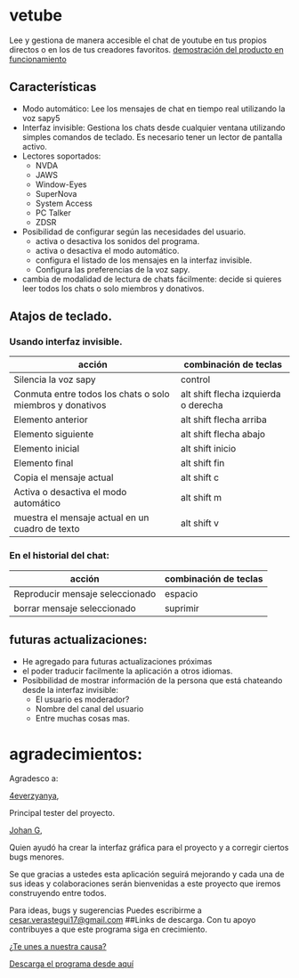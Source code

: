 # vetube
Lee y gestiona de manera accesible el chat de youtube en tus propios directos o en los de tus creadores favoritos.
[demostración del producto en funcionamiento](https://youtu.be/4XawJoBymPs)
## Características
- Modo automático: Lee los mensajes de chat en tiempo real utilizando la voz sapy5
- Interfaz invisible: Gestiona los chats desde cualquier ventana utilizando simples comandos de teclado. Es necesario tener un lector de pantalla activo.
- Lectores soportados:
  - NVDA
  - JAWS
  - Window-Eyes
  - SuperNova
  - System Access
  - PC Talker
  - ZDSR
- Posibilidad de configurar según las necesidades del usuario.
  - activa o desactiva los sonidos del programa.
  - activa o desactiva el modo automático. 
  - configura el listado de los mensajes en la interfaz invisible.
  - Configura las preferencias de la voz sapy.
- cambia de modalidad de lectura de chats fácilmente: decide si quieres leer todos los chats o solo miembros y donativos.
## Atajos de teclado.
### Usando interfaz invisible.
| acción                    | combinación de teclas |
| ------------------------- | ----------- |
| Silencia la voz sapy      | control           |
| Conmuta entre todos los chats o solo miembros y donativos      | alt shift flecha izquierda o derecha           |
| Elemento anterior      | alt shift flecha arriba           |
| Elemento siguiente      | alt shift flecha abajo           |
| Elemento inicial      | alt shift inicio           |
| Elemento final      | alt shift fin           |
| Copia el mensaje actual      | alt shift c           |
| Activa o desactiva el modo automático      | alt shift m           |
| muestra el mensaje actual en un cuadro de texto      | alt shift v           |

### En el historial  del chat:
| acción                    | combinación de teclas |
| ------------------------- | ----------- |
| Reproducir mensaje seleccionado      | espacio           |
| borrar mensaje seleccionado      | suprimir           |

## futuras actualizaciones:
- He agregado para  futuras actualizaciones próximas
- el poder traducir facilmente la aplicación a otros idiomas.
- Posibbilidad de mostrar información de la persona que está chateando desde la interfaz invisible:
  - El usuario es moderador?
  - Nombre del canal del usuario
  - Entre muchas cosas mas.

# agradecimientos:
Agradesco a:

[4everzyanya](https://www.youtube.com/c/4everzyanya/),

Principal tester del proyecto.

[Johan G](https://github.com/JohanAnim),

Quien ayudó  ha crear la interfaz gráfica para el proyecto y a corregir  ciertos bugs menores.

Se que gracias a ustedes esta aplicación seguirá mejorando y cada una de sus ideas y colaboraciones serán bienvenidas a este proyecto que iremos construyendo entre todos.

 Para ideas, bugs y sugerencias Puedes escribirme a 
cesar.verastegui17@gmail.com
##Links de descarga.
Con tu apoyo contribuyes a que este programa siga en crecimiento.

[¿Te unes a nuestra causa?](https://www.paypal.com/donate/?hosted_button_id=5ZV23UDDJ4C5U)

[Descarga el programa desde aquí](https://github.com/metalalchemist/VeTube/files/8586368/VeTube.zip)
